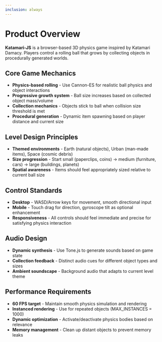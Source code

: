 ```yaml
---
inclusion: always
---
```


# Product Overview

**Katamari-JS** is a browser-based 3D physics game inspired by Katamari Damacy. Players control a rolling ball that grows by collecting objects in procedurally generated worlds.

## Core Game Mechanics

- **Physics-based rolling** - Use Cannon-ES for realistic ball physics and object interactions
- **Progressive growth system** - Ball size increases based on collected object mass/volume
- **Collection mechanics** - Objects stick to ball when collision size threshold is met
- **Procedural generation** - Dynamic item spawning based on player distance and current size

## Level Design Principles

- **Themed environments** - Earth (natural objects), Urban (man-made items), Space (cosmic debris)
- **Size progression** - Start small (paperclips, coins) → medium (furniture, cars) → large (buildings, planets)
- **Spatial awareness** - Items should feel appropriately sized relative to current ball size

## Control Standards

- **Desktop** - WASD/Arrow keys for movement, smooth directional input
- **Mobile** - Touch drag for direction, gyroscope tilt as optional enhancement
- **Responsiveness** - All controls should feel immediate and precise for satisfying physics interaction

## Audio Design

- **Dynamic synthesis** - Use Tone.js to generate sounds based on game state
- **Collection feedback** - Distinct audio cues for different object types and sizes
- **Ambient soundscape** - Background audio that adapts to current level theme

## Performance Requirements

- **60 FPS target** - Maintain smooth physics simulation and rendering
- **Instanced rendering** - Use for repeated objects (MAX_INSTANCES = 1000)
- **Dynamic optimization** - Activate/deactivate physics bodies based on relevance
- **Memory management** - Clean up distant objects to prevent memory leaks

